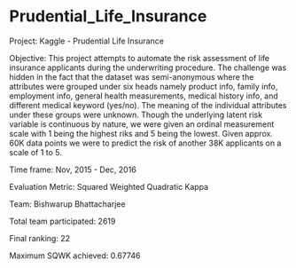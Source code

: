 # Prudential_Life_Insurance

Project: Kaggle - Prudential Life Insurance

Objective: This project attempts to automate the risk assessment of life insurance applicants during the underwriting
procedure. The challenge was hidden in the fact that the dataset was semi-anonymous where the attributes were grouped under
six heads namely product info, family info, employment info, general health measurements, medical history info, and different
medical keyword (yes/no). The meaning of the individual attributes under these groups were unknown. Though the underlying
latent risk variable is continuous by nature, we were given an ordinal measurement scale with 1 being the highest riks and 5 being
the lowest. Given approx. 60K data points we were to predict the risk of another 38K applicants on a scale of 1 to 5.

Time frame: Nov, 2015 - Dec, 2016

Evaluation Metric: Squared Weighted Quadratic Kappa

Team: Bishwarup Bhattacharjee

Total team participated: 2619

Final ranking: 22

Maximum SQWK achieved: 0.67746
